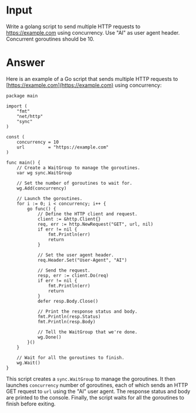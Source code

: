 # Input

Write a golang script to send multiple HTTP requests to https://example.com using concurrency. Use "AI" as user agent header. Concurrent goroutines should be 10.

# Answer

Here is an example of a Go script that sends multiple HTTP requests to [https://example.com](https://example.com) using concurrency:

```golang
package main

import (
    "fmt"
    "net/http"
    "sync"
)

const (
    concurrency = 10
    url         = "https://example.com"
)

func main() {
    // Create a WaitGroup to manage the goroutines.
    var wg sync.WaitGroup

    // Set the number of goroutines to wait for.
    wg.Add(concurrency)

    // Launch the goroutines.
    for i := 0; i < concurrency; i++ {
        go func() {
            // Define the HTTP client and request.
            client := &http.Client{}
            req, err := http.NewRequest("GET", url, nil)
            if err != nil {
                fmt.Println(err)
                return
            }

            // Set the user agent header.
            req.Header.Set("User-Agent", "AI")

            // Send the request.
            resp, err := client.Do(req)
            if err != nil {
                fmt.Println(err)
                return
            }
            defer resp.Body.Close()

            // Print the response status and body.
            fmt.Println(resp.Status)
            fmt.Println(resp.Body)

            // Tell the WaitGroup that we're done.
            wg.Done()
        }()
    }

    // Wait for all the goroutines to finish.
    wg.Wait()
}

```

This script creates a `sync.WaitGroup` to manage the goroutines. It then launches `concurrency` number of goroutines, each of which sends an HTTP GET request to `url` using the "AI" user agent. The response status and body are printed to the console. Finally, the script waits for all the goroutines to finish before exiting.

